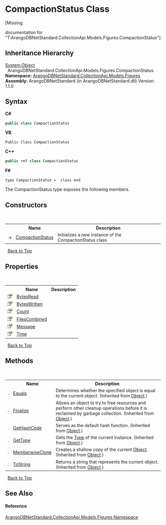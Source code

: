# CompactionStatus Class
 

\[Missing <summary> documentation for "T:ArangoDBNetStandard.CollectionApi.Models.Figures.CompactionStatus"\]


## Inheritance Hierarchy
<a href="https://docs.microsoft.com/dotnet/api/system.object" target="_blank" rel="noopener noreferrer">System.Object</a><br />&nbsp;&nbsp;ArangoDBNetStandard.CollectionApi.Models.Figures.CompactionStatus<br />
**Namespace:**&nbsp;<a href="fc0ac85a-f4fb-6c1f-5eac-41e31ea1ab30">ArangoDBNetStandard.CollectionApi.Models.Figures</a><br />**Assembly:**&nbsp;ArangoDBNetStandard (in ArangoDBNetStandard.dll) Version: 1.1.0

## Syntax

**C#**<br />
``` C#
public class CompactionStatus
```

**VB**<br />
``` VB
Public Class CompactionStatus
```

**C++**<br />
``` C++
public ref class CompactionStatus
```

**F#**<br />
``` F#
type CompactionStatus =  class end
```

The CompactionStatus type exposes the following members.


## Constructors
&nbsp;<table><tr><th></th><th>Name</th><th>Description</th></tr><tr><td>![Public method](media/pubmethod.gif "Public method")</td><td><a href="dea4bd22-3029-594f-349e-a80b4acdf268">CompactionStatus</a></td><td>
Initializes a new instance of the CompactionStatus class</td></tr></table>&nbsp;
<a href="#compactionstatus-class">Back to Top</a>

## Properties
&nbsp;<table><tr><th></th><th>Name</th><th>Description</th></tr><tr><td>![Public property](media/pubproperty.gif "Public property")</td><td><a href="25fe18a4-3722-c7cd-12fc-7d374064e411">BytesRead</a></td><td /></tr><tr><td>![Public property](media/pubproperty.gif "Public property")</td><td><a href="8fa439fd-ec69-0179-a877-e34f6c53a263">BytesWritten</a></td><td /></tr><tr><td>![Public property](media/pubproperty.gif "Public property")</td><td><a href="a6c99eea-c530-14b1-ece5-86839bfc04d6">Count</a></td><td /></tr><tr><td>![Public property](media/pubproperty.gif "Public property")</td><td><a href="b699407f-eba1-08ae-019c-f5c6c2c9be13">FilesCombined</a></td><td /></tr><tr><td>![Public property](media/pubproperty.gif "Public property")</td><td><a href="69d6d29f-8323-693a-9cc9-14f5162a80a1">Message</a></td><td /></tr><tr><td>![Public property](media/pubproperty.gif "Public property")</td><td><a href="277d8fee-20e0-0101-2d80-6b2556dc5938">Time</a></td><td /></tr></table>&nbsp;
<a href="#compactionstatus-class">Back to Top</a>

## Methods
&nbsp;<table><tr><th></th><th>Name</th><th>Description</th></tr><tr><td>![Public method](media/pubmethod.gif "Public method")</td><td><a href="https://docs.microsoft.com/dotnet/api/system.object.equals#system-object-equals(system-object)" target="_blank" rel="noopener noreferrer">Equals</a></td><td>
Determines whether the specified object is equal to the current object.
 (Inherited from <a href="https://docs.microsoft.com/dotnet/api/system.object" target="_blank" rel="noopener noreferrer">Object</a>.)</td></tr><tr><td>![Protected method](media/protmethod.gif "Protected method")</td><td><a href="https://docs.microsoft.com/dotnet/api/system.object.finalize#system-object-finalize" target="_blank" rel="noopener noreferrer">Finalize</a></td><td>
Allows an object to try to free resources and perform other cleanup operations before it is reclaimed by garbage collection.
 (Inherited from <a href="https://docs.microsoft.com/dotnet/api/system.object" target="_blank" rel="noopener noreferrer">Object</a>.)</td></tr><tr><td>![Public method](media/pubmethod.gif "Public method")</td><td><a href="https://docs.microsoft.com/dotnet/api/system.object.gethashcode#system-object-gethashcode" target="_blank" rel="noopener noreferrer">GetHashCode</a></td><td>
Serves as the default hash function.
 (Inherited from <a href="https://docs.microsoft.com/dotnet/api/system.object" target="_blank" rel="noopener noreferrer">Object</a>.)</td></tr><tr><td>![Public method](media/pubmethod.gif "Public method")</td><td><a href="https://docs.microsoft.com/dotnet/api/system.object.gettype#system-object-gettype" target="_blank" rel="noopener noreferrer">GetType</a></td><td>
Gets the <a href="https://docs.microsoft.com/dotnet/api/system.type" target="_blank" rel="noopener noreferrer">Type</a> of the current instance.
 (Inherited from <a href="https://docs.microsoft.com/dotnet/api/system.object" target="_blank" rel="noopener noreferrer">Object</a>.)</td></tr><tr><td>![Protected method](media/protmethod.gif "Protected method")</td><td><a href="https://docs.microsoft.com/dotnet/api/system.object.memberwiseclone#system-object-memberwiseclone" target="_blank" rel="noopener noreferrer">MemberwiseClone</a></td><td>
Creates a shallow copy of the current <a href="https://docs.microsoft.com/dotnet/api/system.object" target="_blank" rel="noopener noreferrer">Object</a>.
 (Inherited from <a href="https://docs.microsoft.com/dotnet/api/system.object" target="_blank" rel="noopener noreferrer">Object</a>.)</td></tr><tr><td>![Public method](media/pubmethod.gif "Public method")</td><td><a href="https://docs.microsoft.com/dotnet/api/system.object.tostring#system-object-tostring" target="_blank" rel="noopener noreferrer">ToString</a></td><td>
Returns a string that represents the current object.
 (Inherited from <a href="https://docs.microsoft.com/dotnet/api/system.object" target="_blank" rel="noopener noreferrer">Object</a>.)</td></tr></table>&nbsp;
<a href="#compactionstatus-class">Back to Top</a>

## See Also


#### Reference
<a href="fc0ac85a-f4fb-6c1f-5eac-41e31ea1ab30">ArangoDBNetStandard.CollectionApi.Models.Figures Namespace</a><br />